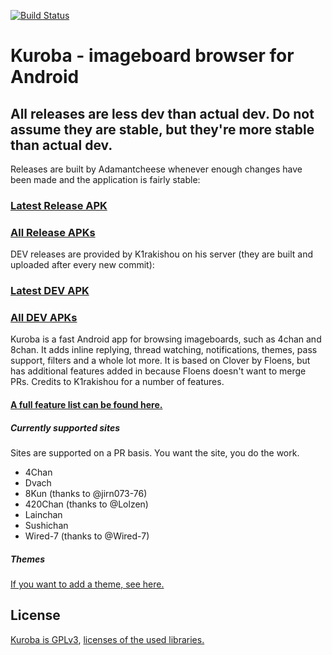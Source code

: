 [![Build Status](https://travis-ci.org/Adamantcheese/Kuroba.svg?branch=multi-feature)](https://travis-ci.org/Adamantcheese/Kuroba)

# Kuroba - imageboard browser for Android
## All releases are less dev than actual dev. Do not assume they are stable, but they're more stable than actual dev.

Releases are built by Adamantcheese whenever enough changes have been made and the application is fairly stable:
### [Latest Release APK](https://github.com/Adamantcheese/Kuroba/releases/latest/download/Kuroba.apk)
### [All Release APKs](https://github.com/Adamantcheese/Kuroba/releases)

DEV releases are provided by K1rakishou on his server (they are built and uploaded after every new commit):
### [Latest DEV APK](https://kuroba.io:8443/latest_apk)
### [All DEV APKs](https://kuroba.io:8443/)


Kuroba is a fast Android app for browsing imageboards, such as 4chan and 8chan. It adds inline replying, thread watching, notifications, themes, pass support, filters and a whole lot more. It is based on Clover by Floens, but has additional features added in because Floens doesn't want to merge PRs. Credits to K1rakishou for a number of features.
#### [A full feature list can be found here.](https://gist.github.com/Adamantcheese/0c15a36ab983e7829f91f1248ab28844)

##### Currently supported sites
Sites are supported on a PR basis. You want the site, you do the work.
- 4Chan
- Dvach
- 8Kun (thanks to @jirn073-76)
- 420Chan (thanks to @Lolzen)
- Lainchan
- Sushichan
- Wired-7 (thanks to @Wired-7)

##### Themes
[If you want to add a theme, see here.](https://github.com/Adamantcheese/Kuroba/wiki/New-theme-PRs)

## License
[Kuroba is GPLv3](https://github.com/Adamantcheese/Kuroba/blob/multi-feature/COPYING.txt), [licenses of the used libraries.](https://github.com/Adamantcheese/Kuroba/blob/multi-feature/Kuroba/app/src/main/assets/html/licenses.html)
